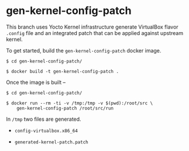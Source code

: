 # gen-kernel-config-patch

This branch uses Yocto Kernel infrastructure generate VirtualBox flavor
`.config` file and an integrated patch that can be applied against upstream
kernel.

To get started, build the `gen-kernel-config-patch` docker image.

```
$ cd gen-kernel-config-patch/

$ docker build -t gen-kernel-config-patch .
```

Once the image is built &ndash;

```
$ cd gen-kernel-config-patch/

$ docker run --rm -ti -v /tmp:/tmp -v $(pwd):/root/src \
    gen-kernel-config-patch /root/src/run
```

In `/tmp` two files are generated.

* `config-virtualbox.x86_64`

* `generated-kernel-patch.patch`
